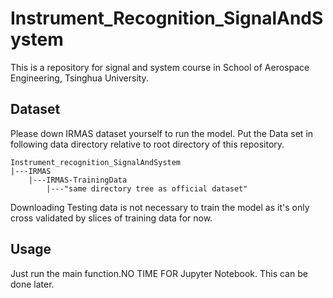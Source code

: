 # Instrument_Recognition_SignalAndSystem
This is a repository for signal and system course in School of Aerospace Engineering, Tsinghua University. 

## Dataset
Please down IRMAS dataset yourself to run the model. 
Put the Data set in following data directory relative to root directory of this repository.
```angular2html
Instrument_recognition_SignalAndSystem
|---IRMAS
    |---IRMAS-TrainingData
        |---"same directory tree as official dataset"
```
Downloading Testing data is not necessary to train the model as it's only cross validated by slices of training data for now.

## Usage
Just run the main function.NO TIME FOR Jupyter Notebook. This can be done later.